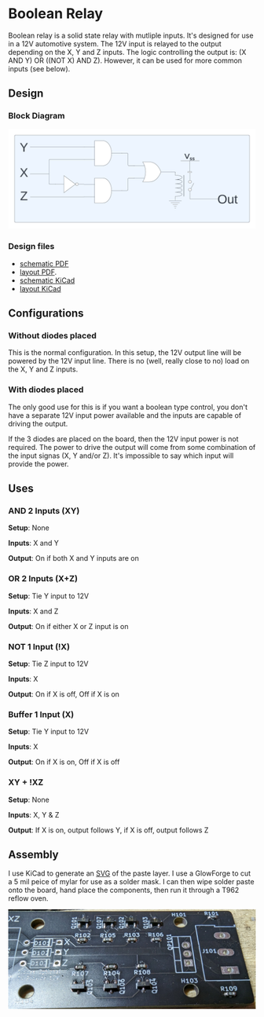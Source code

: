 # Boolean Relay

Boolean relay is a solid state relay with mutliple inputs.  It's designed for use in a 12V automotive system.  The 12V input is relayed to the output depending on the X, Y and Z inputs.  The logic controlling the output is: (X AND Y) OR ((NOT X) AND Z).  However, it can be used for more common inputs (see below).

## Design 

### Block Diagram
![block diagram](img/block_diagram.png)

### Design files
- [schematic PDF](hw/schematic_v6.0.pdf) 
- [layout PDF](hw/layout_v6.0.pdf).
- [schematic KiCad](hw/bool2.kicad_sch) 
- [layout KiCad](hw/bool2.kicad_pcb)

## Configurations

### Without diodes placed
This is the normal configuration.  In this setup, the 12V output line will be powered by the 12V input line.  There is no (well, really close to no) load on the X, Y and Z inputs.

### With diodes placed
The only good use for this is if you want a boolean type control, you don't have a separate 12V input power available and the inputs are capable of driving the output.

If the 3 diodes are placed on the board, then the 12V input power is not required.  The power to drive the output will come from some combination of the input signas (X, Y and/or Z).  It's impossible to say which input will provide the power.

## Uses

### AND 2 Inputs (XY)
**Setup**: None

**Inputs**: X and Y

**Output**: On if both X and Y inputs are on

### OR 2 Inputs (X+Z)
**Setup**: Tie Y input to 12V

**Inputs**: X and Z

**Output**: On if either X or Z input is on

### NOT 1 Input (!X)
**Setup**: Tie Z input to 12V

**Inputs**: X

**Output**: On if X is off, Off if X is on

### Buffer 1 Input (X)
**Setup**: Tie Y input to 12V

**Inputs**: X

**Output**: On if X is on, Off if X is off

### XY + !XZ
**Setup**: None

**Inputs**: X, Y & Z

**Output**: If X is on, output follows Y, if X is off, output follows Z

## Assembly

I use KiCad to generate an [SVG](img/bool2-F_Paste.svg) of the paste layer.  I use a GlowForge to cut a 5 mil peice of mylar for use as a solder mask.  I can then wipe solder paste onto the board, hand place the components, then run it through a T962 reflow oven.

![assembled board](img/assembled.jpg)
